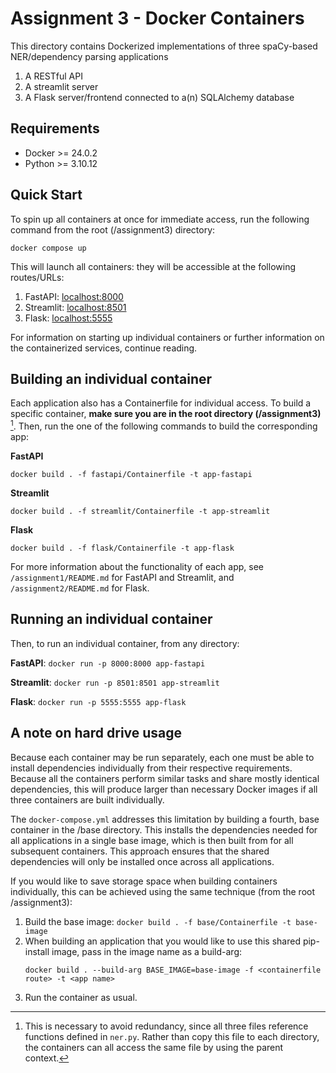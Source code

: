 # Assignment 3 - Docker Containers

This directory contains Dockerized implementations of three spaCy-based NER/dependency parsing applications

1. A RESTful API
2. A streamlit server
3. A Flask server/frontend connected to a(n) SQLAlchemy database

## Requirements
- Docker >= 24.0.2
- Python >= 3.10.12

## Quick Start

To spin up all containers at once for immediate access, run the following command from the root (/assignment3) directory:

```
docker compose up
```

This will launch all containers: they will be accessible at the following routes/URLs:

1. FastAPI:     [localhost:8000](localhost:8000)
2. Streamlit:   [localhost:8501](localhost:8501)
3. Flask:       [localhost:5555](localhost:5555)

For information on starting up individual containers or further information on the containerized services, continue reading.

## Building an individual container

Each application also has a Containerfile for individual access. To build a specific container, **make sure you are in the root directory (/assignment3)** [^1]. Then, run the one of the following commands to build the corresponding app:

**FastAPI**
```
docker build . -f fastapi/Containerfile -t app-fastapi
```

**Streamlit**
```
docker build . -f streamlit/Containerfile -t app-streamlit
```

**Flask**
```
docker build . -f flask/Containerfile -t app-flask
```

For more information about the functionality of each app, see `/assignment1/README.md` for FastAPI and Streamlit, and `/assignment2/README.md` for Flask.

[^1]: This is necessary to avoid redundancy, since all three files reference functions defined in `ner.py`. Rather than copy this file to each directory, the containers can all access the same file by using the parent context. 

## Running an individual container

Then, to run an individual container, from any directory:

**FastAPI**: `docker run -p 8000:8000 app-fastapi`


**Streamlit**: `docker run -p 8501:8501 app-streamlit`

**Flask**: `docker run -p 5555:5555 app-flask`


## A note on hard drive usage

Because each container may be run separately, each one must be able to install dependencies individually from their respective requirements. Because all the containers perform similar tasks and share mostly identical dependencies, this will produce larger than necessary Docker images if all three containers are built individually.

The `docker-compose.yml` addresses this limitation by building a fourth, base container in the /base directory. This installs the dependencies needed for all applications in a single base image, which is then built from for all subsequent containers. This approach ensures that the shared dependencies will only be installed once across all applications.

If you would like to save storage space when building containers individually, this can be achieved using the same technique (from the root /assignment3):

1. Build the base image: `docker build . -f base/Containerfile -t base-image`
2. When building an application that you would like to use this shared pip-install image, pass in the image name as a build-arg: 
    ```
    docker build . --build-arg BASE_IMAGE=base-image -f <containerfile route> -t <app name>
    ```
3. Run the container as usual.